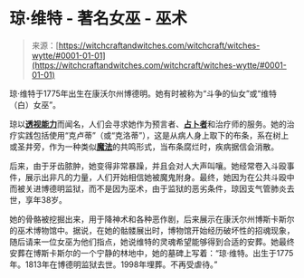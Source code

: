 <!--yml

category: 未分类

date: 2024-06-12 18:26:42

-->

# 琼·维特 - 著名女巫 - 巫术

> 来源：[https://witchcraftandwitches.com/witchcraft/witches-wytte/#0001-01-01](https://witchcraftandwitches.com/witchcraft/witches-wytte/#0001-01-01)

琼·维特于1775年出生在康沃尔州博德明。她有时被称为“斗争的仙女”或“维特（白）女巫”。

琼以[**透视能力**](http://witchcraftandwitches.com/magic-magick/related-clairvoyance/)而闻名，人们会寻求她作为预言者、[**占卜者**](http://witchcraftandwitches.com/divination-fortune-telling/related-divination/)和治疗师的服务。她的治疗实践包括使用“克卢蒂”（或“克洛蒂”），这是从病人身上取下的布条，系在树上或圣井旁，作为一种类似[**魔法**](http://witchcraftandwitches.com/magic-magick/terms-magic/)的共鸣形式，当布条腐烂时，疾病据信会消散。

后来，由于牙齿脓肿，她变得非常暴躁，并且会对人大声叫嚷。她经常卷入斗殴事件，展示出非凡的力量，人们开始相信她被魔鬼附身。最终，她因为在公共斗殴中而被关进博德明监狱，而不是因为巫术，由于监狱的恶劣条件，琼因支气管肺炎去世，享年38岁。

她的骨骼被挖掘出来，用于降神术和各种恶作剧，后来展示在康沃尔州博斯卡斯尔的巫术博物馆中。据说，在她的骷髅展出时，博物馆开始经历破坏性的招魂现象，随后请来一位女巫为他们指点，她说维特的灵魂希望能够得到合适的安葬。她最终安葬在博斯卡斯尔的一个宁静的林地中，她的墓碑上写着：“琼·维特。出生于1775年。1813年在博德明监狱去世。1998年埋葬。不再受虐待。”
